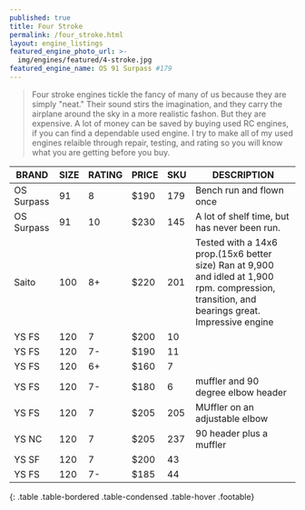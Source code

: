 ```yaml
---
published: true
title: Four Stroke
permalink: /four_stroke.html
layout: engine_listings
featured_engine_photo_url: >-
  img/engines/featured/4-stroke.jpg
featured_engine_name: OS 91 Surpass #179
---
```
















> Four stroke engines tickle the fancy of many of us because they are simply "neat." Their sound stirs the imagination, and they carry the airplane around the sky in a more realistic fashon.  But they are expensive.  A lot of money can be saved by buying used RC engines, if you can find a dependable used engine. I try to make all of my used engines relaible through repair, testing, and rating so you will know what you are getting before you buy.

BRAND             | SIZE  | RATING | PRICE | SKU   | DESCRIPTION
------------------|-------|--------|-------|-------|------------------
OS Surpass        | 91    | 8      | $190  | 179   | Bench run and flown once
OS Surpass        | 91    | 10     | $230  | 145   | A lot of shelf time, but has never been run. 
Saito             | 100   | 8+     | $220  | 201   | Tested with a 14x6 prop.(15x6 better size) Ran at 9,900 and idled at 1,900 rpm.  compression, transition, and bearings great.  Impressive engine 
YS FS             | 120   | 7      | $200  | 10    |
YS FS             | 120   | 7-     | $190  | 11    |
YS FS             | 120   | 6+     | $160  | 7     |    
YS FS             | 120   | 7-     | $180  | 6     | muffler and 90 degree elbow header
YS FS             | 120   | 7      | $205  | 205   | MUffler on an adjustable elbow 
YS NC             | 120   | 7      | $205  | 237   | 90 header plus a muffler 
YS SF             | 120   | 7      | $200  | 43    | 
YS FS             | 120   | 7-     | $185  | 44    |
{: .table .table-bordered .table-condensed .table-hover .footable}

